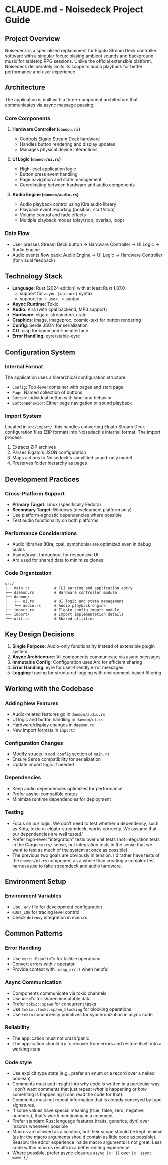 # CLAUDE.md - Noisedeck Project Guide

## Project Overview

Noisedeck is a specialized replacement for Elgato Stream Deck controller software with a singular focus: playing ambient sounds and background music for tabletop RPG sessions. Unlike the official extensible platform, Noisedeck deliberately limits its scope to audio playback for better performance and user experience.

## Architecture

The application is built with a three-component architecture that communicates via async message passing:

### Core Components

1. **Hardware Controller (`daemon.rs`)**
   - Controls Elgato Stream Deck hardware
   - Handles button rendering and display updates
   - Manages physical device interactions

2. **UI Logic (`daemon/ui.rs`)**
   - High-level application logic
   - Button press event handling
   - Page navigation and state management
   - Coordinating between hardware and audio components

3. **Audio Engine (`daemon/audio.rs`)**
   - Audio playback control using Kira audio library
   - Playback event reporting (position, start/stop)
   - Volume control and fade effects
   - Multiple playback modes (play/stop, overlap, loop)

### Data Flow
- User presses Stream Deck button → Hardware Controller → UI Logic → Audio Engine
- Audio events flow back: Audio Engine → UI Logic → Hardware Controller (for visual feedback)

## Technology Stack

- **Language**: Rust (2024 edition) with at least Rust 1.87.0
  - support for `async |closure|` syntax
  - support for `+ use<..>` syntax
- **Async Runtime**: Tokio
- **Audio**: Kira (with cpal backend, MP3 support)
- **Hardware**: elgato-streamdeck crate
- **Graphics**: image, imageproc, cosmic-text for button rendering
- **Config**: Serde JSON for serialization
- **CLI**: clap for command-line interface
- **Error Handling**: eyre/stable-eyre

## Configuration System

### Internal Format
The application uses a hierarchical configuration structure:
- `Config`: Top-level container with pages and start page
- `Page`: Named collection of buttons
- `Button`: Individual button with label and behavior
- `ButtonBehavior`: Either page navigation or sound playback

### Import System
Located in `src/import/`, this handles converting Elgato Stream Deck configuration files (ZIP format) into Noisedeck's internal format. The import process:
1. Extracts ZIP archives
2. Parses Elgato's JSON configuration
3. Maps actions to Noisedeck's simplified sound-only model
4. Preserves folder hierarchy as pages

## Development Practices

### Cross-Platform Support
- **Primary Target**: Linux (specifically Fedora)
- **Secondary Target**: Windows (development platform only)
- Use platform-agnostic dependencies where possible
- Test audio functionality on both platforms

### Performance Considerations
- Audio libraries (Kira, cpal, symphonia) are optimized even in debug builds
- Async/await throughout for responsive UI
- Arc<T> used for shared data to minimize clones

### Code Organization
```
src/
├── main.rs           # CLI parsing and application entry
├── daemon.rs         # Hardware controller module
├── daemon/
│   ├── ui.rs         # UI logic and state management
│   └── audio.rs      # Audio playback engine
├── import.rs         # Elgato config import module
├── import/           # Import implementation details
└── util.rs           # Shared utilities
```

## Key Design Decisions

1. **Single Purpose**: Audio-only functionality instead of extensible plugin system
2. **Async Architecture**: All components communicate via async messages
3. **Immutable Config**: Configuration uses Arc<T> for efficient sharing
4. **Error Handling**: eyre for user-friendly error messages
5. **Logging**: tracing for structured logging with environment-based filtering

## Working with the Codebase

### Adding New Features
- Audio-related features go in `daemon/audio.rs`
- UI logic and button handling in `daemon/ui.rs`
- Hardware/display changes in `daemon.rs`
- New import formats in `import/`

### Configuration Changes
- Modify structs in `mod config` section of `main.rs`
- Ensure Serde compatibility for serialization
- Update import logic if needed

### Dependencies
- Keep audio dependencies optimized for performance
- Prefer async-compatible crates
- Minimize runtime dependencies for deployment

### Testing
- Focus on _our_ logic. We don't need to test whether a dependency, such as Krita, tokio or elgato-streamdeck, works correctly. We assume that our dependencies are well tested.'
- Prefer high-level "integration" tests over unit tests (not integration tests in the Cargo `tests/` sense, but integration tests in the sense that we want to test as much of the system at once as possible)
- The previous two goals are obviously in tension. I'd rather have tests of the `daemon/ui.rs` component as a whole than creating a complex test harness _just_ to fake streamdeck and audio hardware.

## Environment Setup

### Environment Variables
- Use `.env` file for development configuration
- `RUST_LOG` for tracing level control
- Check `dotenvy` integration in main.rs

## Common Patterns

### Error Handling
- Use `eyre::Result<T>` for fallible operations
- Convert errors with `?` operator
- Provide context with `.wrap_err()` when helpful

### Async Communication
- Components communicate via tokio channels
- Use `Arc<T>` for shared immutable data
- Prefer `tokio::spawn` for concurrent tasks
- Use `tokio::task::spawn_blocking` for blocking operations
- Use `tokio` concurrency primitives for synchronization in async code

### Reliability
- The application must not crash/panic
- The application should try to recover from errors and restore itself into a working state

### Code style
- Use explicit type state (e.g., prefer an enum or a record over a naked boolean)
- Comments must add insight into why code is written in a particular way. I don't want comments that just repeat _what_ is happening or _how_ somehting is happening (I can read the code for that).
- Comments must not repeat information that is already conveyed by type signatures.
- If some values have special meaning (true, false, zero, negative numbers), that's worth mentioning in a comment.
- Prefer standard Rust language features (traits, generics, dyn) over macros whenever possible
- Macros are allowed as a solution, but their scope should be kept minimal (as in: the macro arguments should contain as little code as possible). Reason: the editor experience inside macro arguments is not great. Less code within macros results in a better editing experience.
- Where possible, prefer async closures `async |x| {}` over `|x| async move {}`
